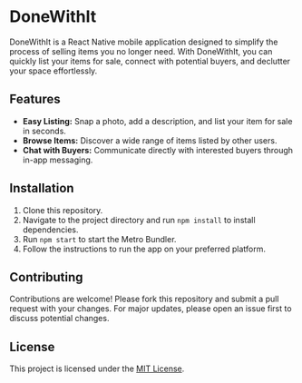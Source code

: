 
# DoneWithIt

DoneWithIt is a React Native mobile application designed to simplify the process of selling items you no longer need. With DoneWithIt, you can quickly list your items for sale, connect with potential buyers, and declutter your space effortlessly.

## Features

- **Easy Listing:** Snap a photo, add a description, and list your item for sale in seconds.
- **Browse Items:** Discover a wide range of items listed by other users.
- **Chat with Buyers:** Communicate directly with interested buyers through in-app messaging.

## Installation

1. Clone this repository.
2. Navigate to the project directory and run `npm install` to install dependencies.
3. Run `npm start` to start the Metro Bundler.
4. Follow the instructions to run the app on your preferred platform.

## Contributing

Contributions are welcome! Please fork this repository and submit a pull request with your changes. For major updates, please open an issue first to discuss potential changes.

## License

This project is licensed under the [MIT License](LICENSE).
